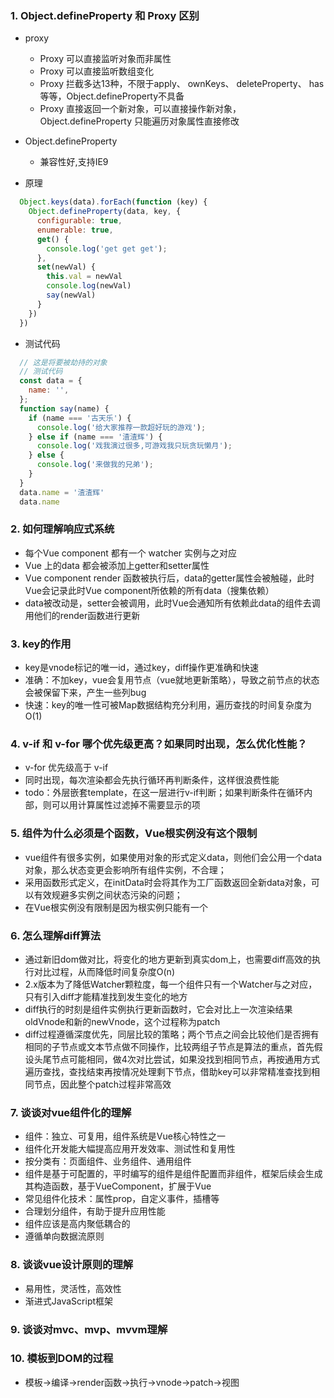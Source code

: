 
### 1. Object.defineProperty 和 Proxy 区别
  + proxy
    + Proxy 可以直接监听对象而非属性
    + Proxy 可以直接监听数组变化
    + Proxy 拦截多达13种，不限于apply、 ownKeys、 deleteProperty、 has等等，Object.defineProperty不具备
    + Proxy 直接返回一个新对象，可以直接操作新对象，Object.defineProperty 只能遍历对象属性直接修改
  + Object.defineProperty
    + 兼容性好,⽀持IE9


  + 原理
  ```js
    Object.keys(data).forEach(function (key) {
      Object.defineProperty(data, key, {
        configurable: true,
        enumerable: true,
        get() {
          console.log('get get get');
        },
        set(newVal) {
          this.val = newVal
          console.log(newVal)
          say(newVal)
        }
      })
    })
  ```

  + 测试代码
  ```js
    // 这是将要被劫持的对象
    // 测试代码
    const data = {
      name: '',
    };
    function say(name) {
      if (name === '古天乐') {
        console.log('给⼤家推荐⼀款超好玩的游戏');
      } else if (name === '渣渣辉') {
        console.log('戏我演过很多,可游戏我只玩贪玩懒⽉');
      } else {
        console.log('来做我的兄弟');
      }
    } 
    data.name = '渣渣辉'
    data.name
  ```


### 2. 如何理解响应式系统
- 每个Vue component 都有一个 watcher 实例与之对应
- Vue 上的data 都会被添加上getter和setter属性
- Vue component render 函数被执行后，data的getter属性会被触碰，此时Vue会记录此时Vue component所依赖的所有data（搜集依赖）
- data被改动是，setter会被调用，此时Vue会通知所有依赖此data的组件去调用他们的render函数进行更新


### 3. key的作用
- key是vnode标记的唯一id，通过key，diff操作更准确和快速
- 准确：不加key，vue会复用节点（vue就地更新策略），导致之前节点的状态会被保留下来，产生一些列bug
- 快速：key的唯一性可被Map数据结构充分利用，遍历查找的时间复杂度为O(1)


### 4. v-if 和 v-for 哪个优先级更高？如果同时出现，怎么优化性能？
- v-for 优先级高于 v-if
- 同时出现，每次渲染都会先执行循环再判断条件，这样很浪费性能
- todo：外层嵌套template，在这一层进行v-if判断；如果判断条件在循环内部，则可以用计算属性过滤掉不需要显示的项


### 5. 组件为什么必须是个函数，Vue根实例没有这个限制
- vue组件有很多实例，如果使用对象的形式定义data，则他们会公用一个data对象，那么状态变更会影响所有组件实例，不合理；
- 采用函数形式定义，在initData时会将其作为工厂函数返回全新data对象，可以有效规避多实例之间状态污染的问题；
- 在Vue根实例没有限制是因为根实例只能有一个


### 6. 怎么理解diff算法
- 通过新旧dom做对比，将变化的地方更新到真实dom上，也需要diff高效的执行对比过程，从而降低时间复杂度O(n)
- 2.x版本为了降低Watcher颗粒度，每一个组件只有一个Watcher与之对应，只有引入diff才能精准找到发生变化的地方
- diff执行的时刻是组件实例执行更新函数时，它会对比上一次渲染结果oldVnode和新的newVnode，这个过程称为patch
- diff过程遵循深度优先，同层比较的策略；两个节点之间会比较他们是否拥有相同的子节点或文本节点做不同操作，比较两组子节点是算法的重点，首先假设头尾节点可能相同，做4次对比尝试，如果没找到相同节点，再按通用方式遍历查找，查找结束再按情况处理剩下节点，借助key可以非常精准查找到相同节点，因此整个patch过程非常高效


### 7. 谈谈对vue组件化的理解
- 组件：独立、可复用，组件系统是Vue核心特性之一
- 组件化开发能大幅提高应用开发效率、测试性和复用性
- 按分类有：页面组件、业务组件、通用组件
- 组件是基于可配置的，平时编写的组件是组件配置而非组件，框架后续会生成其构造函数，基于VueComponent，扩展于Vue
- 常见组件化技术：属性prop，自定义事件，插槽等
- 合理划分组件，有助于提升应用性能
- 组件应该是高内聚低耦合的
- 遵循单向数据流原则


### 8. 谈谈vue设计原则的理解
- 易用性，灵活性，高效性
- 渐进式JavaScript框架


### 9. 谈谈对mvc、mvp、mvvm理解


### 10. 模板到DOM的过程
- 模板->编译->render函数->执行->vnode->patch->视图









